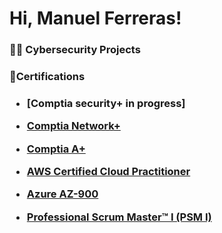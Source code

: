<h1>Hi, Manuel Ferreras! 
  

<h3>👨‍💻 Cybersecurity Projects</h3>


<h3> 📃Certifications <h3>

- [Comptia security+ in progress]

- [Comptia Network+](https://www.credly.com/badges/ef6b9f82-e9f8-46ac-bc04-d8aa2f880355)

- [Comptia A+](https://www.credly.com/badges/4fba9ae0-c297-49c3-a2a2-07b1b2f77da8)

- [AWS Certified Cloud Practitioner](https://www.credly.com/badges/a2774aa6-be41-4ede-bdcf-b48f7819d6a4)

- [Azure AZ-900](https://www.credly.com/badges/71a45233-6d8a-43d4-a696-8ec79d900439)

- [Professional Scrum Master™ I (PSM I)](https://www.credly.com/badges/74822a26-3f3d-4ac7-b67d-1f14521d7b96)

